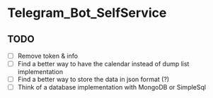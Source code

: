 # Telegram_Bot_SelfService

## TODO

- [ ] Remove token & info
- [ ] Find a better way to have the calendar instead of dump list implementation
- [ ] Find a better way to store the data in json format (?)
- [ ] Think of a database implementation with MongoDB or SimpleSql
